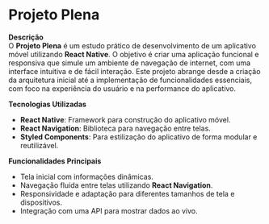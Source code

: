 # Projeto Plena

**Descrição**  
O **Projeto Plena** é um estudo prático de desenvolvimento de um aplicativo móvel utilizando **React Native**. O objetivo é criar uma aplicação funcional e responsiva que simule um ambiente de navegação de internet, com uma interface intuitiva e de fácil interação. Este projeto abrange desde a criação da arquitetura inicial até a implementação de funcionalidades essenciais, com foco na experiência do usuário e na performance do aplicativo.

**Tecnologias Utilizadas**
- **React Native**: Framework para construção do aplicativo móvel.
- **React Navigation**: Biblioteca para navegação entre telas.
- **Styled Components**: Para estilização do aplicativo de forma modular e reutilizável.

**Funcionalidades Principais**
- Tela inicial com informações dinâmicas.
- Navegação fluida entre telas utilizando **React Navigation**.
- Responsividade e adaptação para diferentes tamanhos de tela e dispositivos.
- Integração com uma API para mostrar dados ao vivo.
